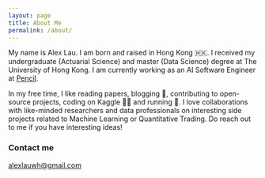 ```yaml
---
layout: page
title: About Me
permalink: /about/
---
```


My name is Alex Lau. I am born and raised in Hong Kong 🇭🇰. I received my undergraduate (Actuarial Science) and master (Data Science) degree at The University of Hong Kong. I am currently working as an AI Software Engineer at [Pencil](https://www.trypencil.com/).

In my free time, I like reading papers, blogging 📓, contributing to open-source projects, coding on Kaggle 👨‍💻 and running 🏃. I love collaborations with like-minded researchers and data professionals on interesting side projects related to Machine Learning or Quantitative Trading. Do reach out to me if you have interesting ideas!


### Contact me

[alexlauwh@gmail.com](mailto:alexlauwh@gmail.com)